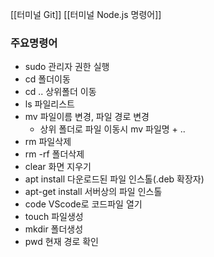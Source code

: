 [[터미널 Git]]
[[터미널 Node.js 명령어]]

### 주요명령어
- sudo 관리자 권한 실행
- cd 폴더이동
- cd .. 상위폴더 이동
- ls 파일리스트
- mv 파일이름 변경, 파일 경로 변경
	- 상위 폴더로 파일 이동시 mv 파일명 + .. 
- rm 파일삭제
- rm -rf 폴더삭제
- clear 화면 지우기
- apt install 다운로드된 파일 인스톨(.deb 확장자)
- apt-get install 서버상의 파일 인스톨
- code VScode로 코드파일 열기
- touch 파일생성
- mkdir 폴더생성
- pwd 현재 경로 확인